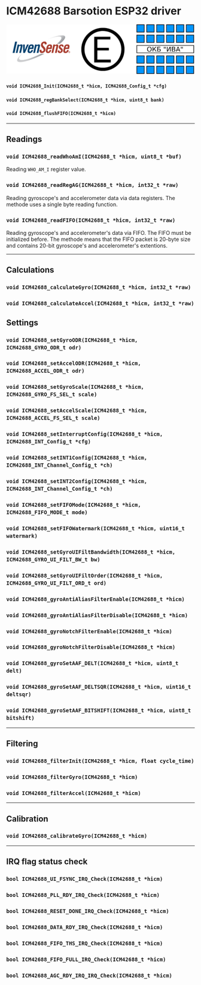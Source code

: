 # ICM42688 Barsotion ESP32 driver
![image info](./docs/pic3.png)

#### ``void ICM42688_Init(ICM42688_t *hicm, ICM42688_Config_t *cfg)``
#### ``void ICM42688_regBankSelect(ICM42688_t *hicm, uint8_t bank)``
#### ``void ICM42688_flushFIFO(ICM42688_t *hicm)``
-----------
## Readings
### ``void ICM42688_readWhoAmI(ICM42688_t *hicm, uint8_t *buf)``
Reading ``WHO_AM_I`` register value.
### ``void ICM42688_readRegAG(ICM42688_t *hicm, int32_t *raw)``
Reading gyroscope's and accelerometer data via data registers. The methode uses a single byte reading function.
### ``void ICM42688_readFIFO(ICM42688_t *hicm, int32_t *raw)``
Reading gyroscope's and accelerometer's data via FIFO. The FIFO must be initialized before. The methode means that the FIFO packet is 20-byte size and contains 20-bit gyroscope's and accelerometer's extentions.

---------
## Calculations
### ``void ICM42688_calculateGyro(ICM42688_t *hicm, int32_t *raw)``
### ``void ICM42688_calculateAccel(ICM42688_t *hicm, int32_t *raw)``

## Settings
### ``void ICM42688_setGyroODR(ICM42688_t *hicm, ICM42688_GYRO_ODR_t odr)``
### ``void ICM42688_setAccelODR(ICM42688_t *hicm, ICM42688_ACCEL_ODR_t odr)``
### ``void ICM42688_setGyroScale(ICM42688_t *hicm, ICM42688_GYRO_FS_SEL_t scale)``
### ``void ICM42688_setAccelScale(ICM42688_t *hicm, ICM42688_ACCEL_FS_SEL_t scale)``
### ``void ICM42688_setInterruptConfig(ICM42688_t *hicm, ICM42688_INT_Config_t *cfg)``
### ``void ICM42688_setINT1Config(ICM42688_t *hicm, ICM42688_INT_Channel_Config_t *ch)``
### ``void ICM42688_setINT2Config(ICM42688_t *hicm, ICM42688_INT_Channel_Config_t *ch)``
### ``void ICM42688_setFIFOMode(ICM42688_t *hicm, ICM42688_FIFO_MODE_t mode)``
### ``void ICM42688_setFIFOWatermark(ICM42688_t *hicm, uint16_t watermark)``
### ``void ICM42688_setGyroUIFiltBandwidth(ICM42688_t *hicm, ICM42688_GYRO_UI_FILT_BW_t bw)``
### ``void ICM42688_setGyroUIFiltOrder(ICM42688_t *hicm, ICM42688_GYRO_UI_FILT_ORD_t ord)``

### ``void ICM42688_gyroAntiAliasFilterEnable(ICM42688_t *hicm)``
### ``void ICM42688_gyroAntiAliasFilterDisable(ICM42688_t *hicm)``
### ``void ICM42688_gyroNotchFilterEnable(ICM42688_t *hicm)``
### ``void ICM42688_gyroNotchFilterDisable(ICM42688_t *hicm)``
### ``void ICM42688_gyroSetAAF_DELT(ICM42688_t *hicm, uint8_t delt)``
### ``void ICM42688_gyroSetAAF_DELTSQR(ICM42688_t *hicm, uint16_t deltsqr)``
### ``void ICM42688_gyroSetAAF_BITSHIFT(ICM42688_t *hicm, uint8_t bitshift)``
---
## Filtering
### ``void ICM42688_filterInit(ICM42688_t *hicm, float cycle_time)``
### ``void ICM42688_filterGyro(ICM42688_t *hicm)``
### ``void ICM42688_filterAccel(ICM42688_t *hicm)``
---
## Calibration
### ``void ICM42688_calibrateGyro(ICM42688_t *hicm)``
---
## IRQ flag status check
### ``bool ICM42688_UI_FSYNC_IRQ_Check(ICM42688_t *hicm)``
### ``bool ICM42688_PLL_RDY_IRQ_Check(ICM42688_t *hicm)``
### ``bool ICM42688_RESET_DONE_IRQ_Check(ICM42688_t *hicm)``
### ``bool ICM42688_DATA_RDY_IRQ_Check(ICM42688_t *hicm)``
### ``bool ICM42688_FIFO_THS_IRQ_Check(ICM42688_t *hicm)``
### ``bool ICM42688_FIFO_FULL_IRQ_Check(ICM42688_t *hicm)``
### ``bool ICM42688_AGC_RDY_IRQ_IRQ_Check(ICM42688_t *hicm)``
